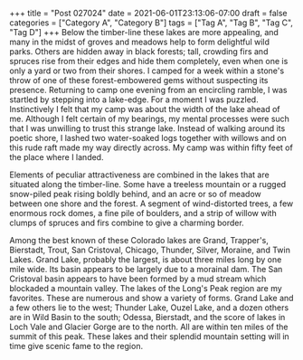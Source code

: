 +++
title = "Post 027024"
date = 2021-06-01T23:13:06-07:00
draft = false
categories = ["Category A", "Category B"]
tags = ["Tag A", "Tag B", "Tag C", "Tag D"]
+++
Below the timber-line these lakes are more appealing, and many in the midst of groves and meadows help to form delightful wild parks. Others are hidden away in black forests; tall, crowding firs and spruces rise from their edges and hide them completely, even when one is only a yard or two from their shores. I camped for a week within a stone's throw of one of these forest-embowered gems without suspecting its presence. Returning to camp one evening from an encircling ramble, I was startled by stepping into a lake-edge. For a moment I was puzzled. Instinctively I felt that my camp was about the width of the lake ahead of me. Although I felt certain of my bearings, my mental processes were such that I was unwilling to trust this strange lake. Instead of walking around its poetic shore, I lashed two water-soaked logs together with willows and on this rude raft made my way directly across. My camp was within fifty feet of the place where I landed.

Elements of peculiar attractiveness are combined in the lakes that are situated along the timber-line. Some have a treeless mountain or a rugged snow-piled peak rising boldly behind, and an acre or so of meadow between one shore and the forest. A segment of wind-distorted trees, a few enormous rock domes, a fine pile of boulders, and a strip of willow with clumps of spruces and firs combine to give a charming border.

Among the best known of these Colorado lakes are Grand, Trapper's, Bierstadt, Trout, San Cristoval, Chicago, Thunder, Silver, Moraine, and Twin Lakes. Grand Lake, probably the largest, is about three miles long by one mile wide. Its basin appears to be largely due to a morainal dam. The San Cristoval basin appears to have been formed by a mud stream which blockaded a mountain valley. The lakes of the Long's Peak region are my favorites. These are numerous and show a variety of forms. Grand Lake and a few others lie to the west; Thunder Lake, Ouzel Lake, and a dozen others are in Wild Basin to the south; Odessa, Bierstadt, and the score of lakes in Loch Vale and Glacier Gorge are to the north. All are within ten miles of the summit of this peak. These lakes and their splendid mountain setting will in time give scenic fame to the region.
